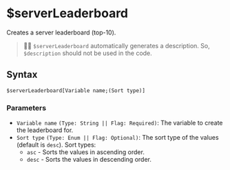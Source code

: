 # $serverLeaderboard
Creates a server leaderboard (top-10).

> 🧙‍♂️ `$serverLeaderboard` automatically generates a description. So, `$description` should not be used in the code.

## Syntax
```
$serverLeaderboard[Variable name;(Sort type)]
```

### Parameters 
- `Variable name` `(Type: String || Flag: Required)`: The variable to create the leaderboard for.
- `Sort type` `(Type: Enum || Flag: Optional)`: The sort type of the values (default is `desc`). Sort types:
  - `asc` - Sorts the values in ascending order.
  - `desc` - Sorts the values in descending order.

